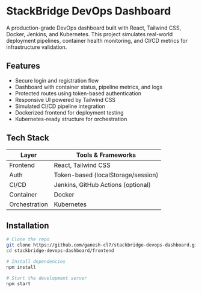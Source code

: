 # StackBridge DevOps Dashboard

A production-grade DevOps dashboard built with React, Tailwind CSS, Docker, Jenkins, and Kubernetes. This project simulates real-world deployment pipelines, container health monitoring, and CI/CD metrics for infrastructure validation.

## Features

- Secure login and registration flow
- Dashboard with container status, pipeline metrics, and logs
- Protected routes using token-based authentication
- Responsive UI powered by Tailwind CSS
- Simulated CI/CD pipeline integration
- Dockerized frontend for deployment testing
- Kubernetes-ready structure for orchestration

## Tech Stack

| Layer        | Tools & Frameworks                     |
|--------------|----------------------------------------|
| Frontend     | React, Tailwind CSS                    |
| Auth         | Token-based (localStorage/session)     |
| CI/CD        | Jenkins, GitHub Actions (optional)     |
| Container    | Docker                                 |
| Orchestration| Kubernetes                             |

## Installation

```bash
# Clone the repo
git clone https://github.com/ganesh-cl7/stackbridge-devops-dashboard.git
cd stackbridge-devops-dashboard/frontend

# Install dependencies
npm install

# Start the development server
npm start
